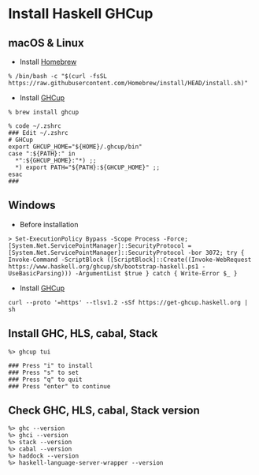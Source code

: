 # Install Haskell GHCup

## macOS & Linux

- Install [Homebrew](https://brew.sh/)

```shell
% /bin/bash -c "$(curl -fsSL https://raw.githubusercontent.com/Homebrew/install/HEAD/install.sh)"
```

- Install [GHCup](https://www.haskell.org/ghcup/)

```shell
% brew install ghcup

% code ~/.zshrc
### Edit ~/.zshrc
# GHCup
export GHCUP_HOME="${HOME}/.ghcup/bin"
case ":${PATH}:" in
  *":${GHCUP_HOME}:"*) ;;
  *) export PATH="${PATH}:${GHCUP_HOME}" ;;
esac
###
```

## Windows

- Before installation

```shell
> Set-ExecutionPolicy Bypass -Scope Process -Force;[System.Net.ServicePointManager]::SecurityProtocol = [System.Net.ServicePointManager]::SecurityProtocol -bor 3072; try { Invoke-Command -ScriptBlock ([ScriptBlock]::Create((Invoke-WebRequest https://www.haskell.org/ghcup/sh/bootstrap-haskell.ps1 -UseBasicParsing))) -ArgumentList $true } catch { Write-Error $_ }
```

- Install [GHCup](https://www.haskell.org/ghcup/)

```shell
curl --proto '=https' --tlsv1.2 -sSf https://get-ghcup.haskell.org | sh
```

## Install GHC, HLS, cabal, Stack

```shell
%> ghcup tui

### Press "i" to install
### Press "s" to set
### Press "q" to quit
### Press "enter" to continue
```

## Check GHC, HLS, cabal, Stack version

```shell
%> ghc --version
%> ghci --version
%> stack --version
%> cabal --version
%> haddock --version
%> haskell-language-server-wrapper --version
```
